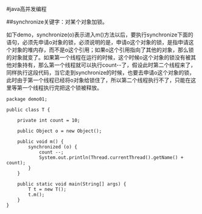 #java高并发编程

##synchronize关键字：对某个对象加锁。

如下demo，synchronize(o)表示进入m()方法以后，要执行synchronize下面的语句，必须先申请o对象的锁，必须说明的是，申请o这个对象的锁，是指申请这个对象的堆内存，而不是o这个引用；如果o这个引用指向了其他的对象，那么锁的对象就变了。如果第一个线程在运行的时候，这个时候o这个对象的锁没有被其他对象持有，那么第一个线程就可以执行count--了，假设此时第二个线程来了，同样执行这段代码，当它走到synchronize的时候，也要去申请o这个对象的锁，此时由于第一个线程已经将o对象给锁住了，所以第二个线程执行不了，只能在这里等第一个线程执行完把这个锁被释放。

    package demo01;
    
    public class T {
    	
    	private int count = 10;
    	
    	public Object o = new Object();
    	
    	public void m() {
    		synchronized (o) {
    			count --;
    			System.out.println(Thread.currentThread().getName() + count);
    		}
    	}
    
    	public static void main(String[] args) {
    		T t = new T();
    		t.m();
    	}
    }

